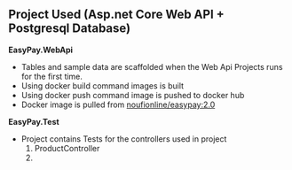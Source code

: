 ## Project Used (Asp.net Core Web API + Postgresql Database)


**EasyPay.WebApi**

- Tables and sample data are scaffolded when the Web Api Projects runs for the first time.
- Using docker build command images is built
- Using docker push command image is pushed to docker hub
- Docker image is pulled from [noufionline/easypay:2.0](https://hub.docker.com/repository/docker/noufionline/easypay/general) 

**EasyPay.Test**

- Project contains Tests for the controllers used in project
  1. ProductController
  2. 



